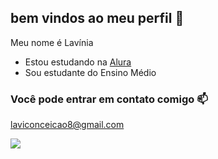 ## bem vindos ao meu perfil 🎡

Meu nome é Lavínia 

- Estou estudando na [Alura](https://www.alura.com.br)
- Sou estudante do Ensino Médio


### Você pode entrar em contato comigo 📫

laviconceicao8@gmail.com 

![](https://media1.tenor.com/m/kOAJnYo9NcQAAAAC/gif.gif)
